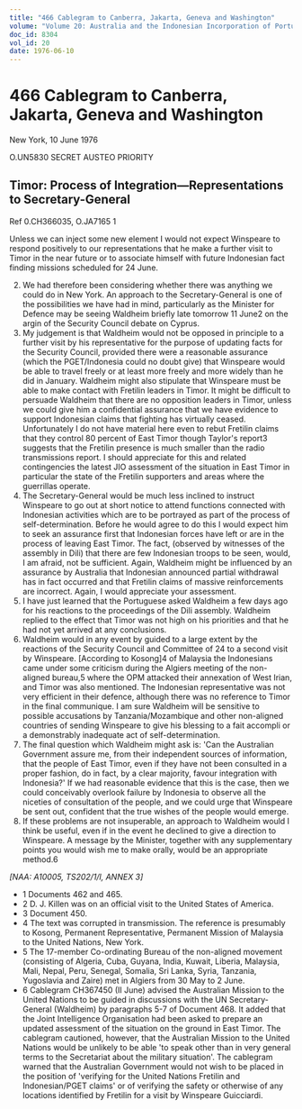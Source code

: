 ```yaml
---
title: "466 Cablegram to Canberra, Jakarta, Geneva and Washington"
volume: "Volume 20: Australia and the Indonesian Incorporation of Portuguese Timor, 1974-1976"
doc_id: 8304
vol_id: 20
date: 1976-06-10
---
```


# 466 Cablegram to Canberra, Jakarta, Geneva and Washington

New York, 10 June 1976

O.UN5830 SECRET AUSTEO PRIORITY

## Timor: Process of Integration—Representations to Secretary-General

Ref 0.CH366035, O.JA7165 1

Unless we can inject some new element I would not expect Winspeare to respond positively to our representations that he make a further visit to Timor in the near future or to associate himself with future Indonesian fact finding missions scheduled for 24 June.

  2. We had therefore been considering whether there was anything we could do in New York. An approach to the Secretary-General is one of the possibilities we have had in mind, particularly as the Minister for Defence may be seeing Waldheim briefly late tomorrow 11 June2 on the argin of the Security Council debate on Cyprus.
  3. My judgement is that Waldheim would not be opposed in principle to a further visit by his representative for the purpose of updating facts for the Security Council, provided there were a reasonable assurance (which the PGET/Indonesia could no doubt give) that Winspeare would be able to travel freely or at least more freely and more widely than he did in January. Waldheim might also stipulate that Winspeare must be able to make contact with Fretilin leaders in Timor. It might be difficult to persuade Waldheim that there are no opposition leaders in Timor, unless we could give him a confidential assurance that we have evidence to support Indonesian claims that fighting has virtually ceased. Unfortunately I do not have material here even to rebut Fretilin claims that they control 80 percent of East Timor though Taylor's report3 suggests that the Fretilin presence is much smaller than the radio transmissions report. I should appreciate for this and related contingencies the latest JIO assessment of the situation in East Timor in particular the state of the Fretilin supporters and areas where the guerrillas operate.
  4. The Secretary-General would be much less inclined to instruct Winspeare to go out at short notice to attend functions connected with Indonesian activities which are to be portrayed as part of the process of self-determination. Before he would agree to do this I would expect him to seek an assurance first that Indonesian forces have left or are in the process of leaving East Timor. The fact, (observed by witnesses of the assembly in Dili) that there are few Indonesian troops to be seen, would, I am afraid, not be sufficient. Again, Waldheim might be influenced by an assurance by Australia that Indonesian announced partial withdrawal has in fact occurred and that Fretilin claims of massive reinforcements are incorrect. Again, I would appreciate your assessment.
  5. I have just learned that the Portuguese asked Waldheim a few days ago for his reactions to the proceedings of the Dili assembly. Waldheim replied to the effect that Timor was not high on his priorities and that he had not yet arrived at any conclusions.
  6. Waldheim would in any event by guided to a large extent by the reactions of the Security Council and Committee of 24 to a second visit by Winspeare. [According to Kosong]4 of Malaysia the Indonesians came under some criticism during the Algiers meeting of the non­-aligned bureau,5 where the OPM attacked their annexation of West Irian, and Timor was also mentioned. The Indonesian representative was not very efficient in their defence, although there was no reference to Timor in the final communique. I am sure Waldheim will be sensitive to possible accusations by Tanzania/Mozambique and other non-aligned countries of sending Winspeare to give his blessing to a fait accompli or a demonstrably inadequate act of self­-determination.
  7. The final question which Waldheim might ask is: 'Can the Australian Government assure me, from their independent sources of information, that the people of East Timor, even if they have not been consulted in a proper fashion, do in fact, by a clear majority, favour integration with Indonesia?' If we had reasonable evidence that this is the case, then we could conceivably overlook failure by Indonesia to observe all the niceties of consultation of the people, and we could urge that Winspeare be sent out, confident that the true wishes of the people would emerge.
  8. If these problems are not insuperable, an approach to Waldheim would I think be useful, even if in the event he declined to give a direction to Winspeare. A message by the Minister, together with any supplementary points you would wish me to make orally, would be an appropriate method.6



_[NAA: A10005, TS202/1/l, ANNEX 3]_

  * 1 Documents 462 and 465.
  * 2 D. J. Killen was on an official visit to the United States of America.
  * 3 Document 450.
  * 4 The text was corrupted in transmission. The reference is presumably to Kosong, Permanent Representative, Permanent Mission of Malaysia to the United Nations, New York.
  * 5 The 17-member Co-ordinating Bureau of the non-aligned movement (consisting of Algeria, Cuba, Guyana, India, Kuwait, Liberia, Malaysia, Mali, Nepal, Peru, Senegal, Somalia, Sri Lanka, Syria, Tanzania, Yugoslavia and Zaire) met in Algiers from 30 May to 2 June.
  * 6 Cablegram CH367450 (II June) advised the Australian Mission to the United Nations to be guided in discussions with the UN Secretary-General (Waldheim) by paragraphs 5-7 of Document 468. It added that the Joint Intelligence Organisation had been asked to prepare an updated assessment of the situation on the ground in East Timor. The cablegram cautioned, however, that the Australian Mission to the United Nations would be unlikely to be able 'to speak other than in very general terms to the Secretariat about the military situation'. The cablegram warned that the Australian Government would not wish to be placed in the position of 'verifying for the United Nations Fretilin and Indonesian/PGET claims' or of verifying the safety or otherwise of any locations identified by Fretilin for a visit by Winspeare Guicciardi.


